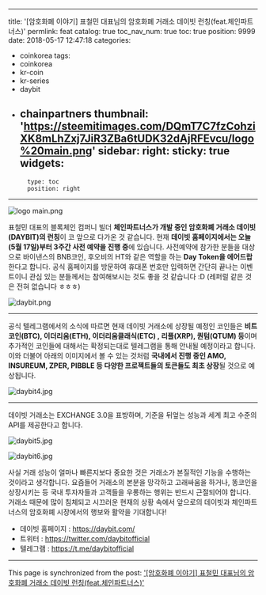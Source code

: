 
---
title: '[암호화폐 이야기] 표철민 대표님의 암호화폐 거래소 데이빗 런칭(feat.체인파트너스)'
permlink: feat
catalog: true
toc_nav_num: true
toc: true
position: 9999
date: 2018-05-17 12:47:18
categories:
- coinkorea
tags:
- coinkorea
- kr-coin
- kr-series
- daybit
- chainpartners
thumbnail: 'https://steemitimages.com/DQmT7C7fzCohziXK8mLhZxj7JiR3ZBa6tUDK32dAjRFEvcu/logo%20main.png'
sidebar:
    right:
        sticky: true
widgets:
    -
        type: toc
        position: right
---


![logo main.png](https://steemitimages.com/DQmT7C7fzCohziXK8mLhZxj7JiR3ZBa6tUDK32dAjRFEvcu/logo%20main.png)

표철민 대표의 블록체인 컴퍼니 빌더 **체인파트너스가 개발 중인 암호화폐 거래소 데이빗(DAYBIT)의 런칭**이 코 앞으로 다가온 것 같습니다. 현재 **데이빗 홈페이지에서는 오늘(5월 17일)부터 3주간 사전 예약을 진행 중**에 있습니다. 사전예약에 참가한 분들을 대상으로 바이낸스의 BNB코인, 후오비의 HT와 같은 역할을 하는 **Day Token을 에어드랍** 한다고 합니다. 공식 홈페이지를 방문하여 휴대폰 번호만 입력하면 간단히 끝나는 이벤트이니 관심 있는 분들께서는 참여해보시는 것도 좋을 것 같습니다 :D (레퍼럴 같은 것은 전혀 없습니다 ㅎㅎㅎ)

![daybit.png](https://steemitimages.com/DQmQbZXMmVo3qUwDxYHXqyUHEsicGj5XyfCNENVZHU8guKA/daybit.png)
***

공식 텔레그램에서의 소식에 따르면 현재 데이빗 거래소에 상장될 예정인 코인들은 **비트코인(BTC), 이더리움(ETH), 이더리움클래식(ETC) , 리플(XRP), 퀀텀(QTUM) 등**이며 추가적인 코인들에 대해서는 확정되는대로 텔레그램을 통해 안내될 예정이라고 합니다. 이와 더불어 아래의 이미지에서 볼 수 있는 것처럼 **국내에서 진행 중인 AMO, INSUREUM, ZPER, PIBBLE 등 다양한 프로젝트들의 토큰들도 최초 상장**될 것으로 예상됩니다. 


![daybit4.jpg](https://steemitimages.com/DQmSVCoKgb3mCBBdw4ew3KV2dkfTQiiMFpJqDUp8wXLSd1r/daybit4.jpg)
***




데이빗 거래소는 EXCHANGE 3.0을 표방하며, 기준을 뒤엎는 성능과 세계 최고 수준의 API를 제공한다고 합니다. 

![daybit5.jpg](https://steemitimages.com/DQmYPvDuyqKg3JgMRm8gq6LDKHkQYFine6cWHy75vBPWFPA/daybit5.jpg)


![daybit6.jpg](https://steemitimages.com/DQmW2dXw3jiAN9PM4SxPhGvvn6VUNRMEQS5tNRiaxoB7iSi/daybit6.jpg)

사실 거래 성능이 얼마나 빠른지보다 중요한 것은 거래소가 본질적인 기능을 수행하는 것이라고 생각합니다. 요즘들어 거래소의 본분을 망각하고 고래싸움을 하거나, 똥코인을 상장시키는 등 국내 투자자들과 고객들을 우롱하는 행위는 반드시 근절되어야 합니다. 거래소 때문에 많이 침체되고 시끄러운 현재의 상황 속에서 앞으로의 데이빗과 체인파트너스의 암호화폐 시장에서의 행보와 활약을 기대합니다!



- 데이빗 홈페이지 : https://daybit.com/
- 트위터 : https://twitter.com/daybitofficial
- 텔레그램 : https://t.me/daybitofficial

- - -

This page is synchronized from the post: ['[암호화폐 이야기] 표철민 대표님의 암호화폐 거래소 데이빗 런칭(feat.체인파트너스)'](https://steemit.com/@donekim/feat)
